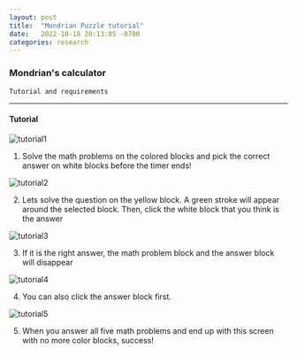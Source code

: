 ```yaml
---
layout: post
title:  "Mondrian Puzzle tutorial"
date:   2022-10-18 20:13:05 -0700
categories: research
---
```


### Mondrian's calculator

`Tutorial and requirements`

---

#### Tutorial

![tutorial1](/devblog/assets/Mondriantutorial1.pngdevblog/assets/Mondriantutorial1.png)

1. Solve the math problems on the colored blocks and pick the correct answer on white blocks before the timer ends!

![tutorial2](/devblog/assets/mondriantutorial2.pngdevblog/assets/mondriantutorial2.png)

2. Lets solve the question on the yellow block. A green stroke will appear around the selected block. Then, click the white block that you think is the answer

![tutorial3](/devblog/assets/mondriantutorial3.pngdevblog/assets/mondriantutorial3.png)

3. If it is the right answer, the math problem block and the answer block will disappear

![tutorial4](/devblog/assets/mondriantutorial4.pngdevblog/assets/mondriantutorial4.png)

4. You can also click the answer block first.

![tutorial5](/devblog/assets/mondriantutorial5.pngdevblog/assets/mondriantutorial5.png)

5. When you answer all five math problems and end up with this screen with no more color blocks, success!